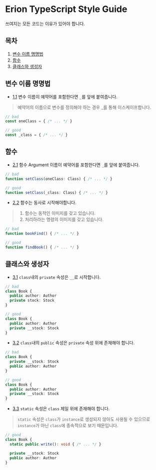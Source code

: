 # Erion TypeScript Style Guide
쓰여지는 모든 코드는 이유가 있어야 합니다.

## 목차
1. [변수 이름 명명법](#변수-이름-명명법)
2. [함수](#함수)
3. [클래스와 생성자](#클래스와-생성자)

## 변수 이름 명명법
<a name="variable--reserved-word-in-variable"></a>
- [1.1](#variable--reserved-name) 변수 이름이 예약어를 포함한다면 `_`를 앞에 붙여줍니다.
> 예약어의 이름으로 변수를 정의해야 하는 경우 _를 통해 이스케이프합니다.
```typescript
// bad
const oneClass = { /* ... */ }

// good
const _class = { /* ... */ }
```

## 함수
<a name="functions--reserved-word-in-argument"></a>
- [2.1](#functions--reserved-word-in-argument) 함수 Argument 이름이 예약어를 포함한다면 `_`를 앞에 붙여줍니다.
```typescript
// bad
function setClass(oneClass: Class) { /* ... */ }

// good
function setClass(_class: Class) { /* ... */ }
```

<a name="functions--verb-naming-rule"></a>
- [2.2](#functions--verb-naming-rule) 함수는 동사로 시작해야합니다.
> 1. 함수는 동적인 이미지를 갖고 있습니다.
> 2. 처리하라는 명령의 이미지를 갖고 있습니다.
```typescript
// bad
function bookFind() { /* ... */ }

// good
function findBook() { /* ... */ }
```

## 클래스와 생성자
<a name="classes--private-property-underscore"></a>
- [3.1](#classes--private-property-underscore) `class`내의 `private` 속성은 `__`로 시작합니다.
```typescript
// bad
class Book {
  public author: Author
  private stock: Stock
}

// good
class Book {
  public author: Author
  private __stock: Stock
}
```

<a name="classes--private-property-order"></a>
- [3.2](#classes--private-property-order) `class`내의 `public` 속성은 `private` 속성 위에 존재해야 합니다.
```typescript
// bad
class Book {
  private __stock: Stock
  public author: Author
}

// good
class Book {
  public author: Author
  private __stock: Stock
}
```

<a name="classes--static-property-order"></a>
- [3.3](#classes--static-property-order) `static` 속성은 `class` 제일 위에 존재해야 합니다.
> `static` 속성은 `class`가 `instance`로 생성되지 않아도 사용될 수 있으므로 `instance`가 아닌 `class`에 종속적으로 보기 때문입니다.
```typescript
// good
class Book {
  static public write(): void { /* ... */ }

  private __stock: Stock
  public author: Author
}
```
